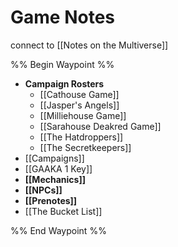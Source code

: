 # Game Notes
connect to [[Notes on the Multiverse]]

%% Begin Waypoint %%
- **Campaign Rosters**
	- [[Cathouse Game]]
	- [[Jasper's Angels]]
	- [[Milliehouse Game]]
	- [[Sarahouse Deakred Game]]
	- [[The Hatdroppers]]
	- [[The Secretkeepers]]
- [[Campaigns]]
- [[GAAKA 1 Key]]
- **[[Mechanics]]**
- **[[NPCs]]**
- **[[Prenotes]]**
- [[The Bucket List]]

%% End Waypoint %%
